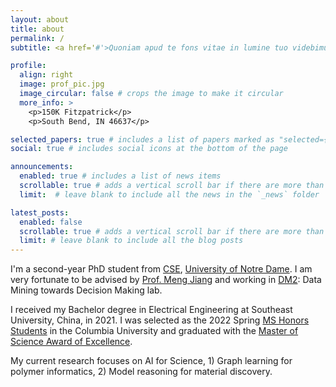 ```yaml
---
layout: about
title: about
permalink: /
subtitle: <a href='#'>Quoniam apud te fons vitae in lumine tuo videbimus lumen;

profile:
  align: right
  image: prof_pic.jpg
  image_circular: false # crops the image to make it circular
  more_info: >
    <p>150K Fitzpatrick</p>
    <p>South Bend, IN 46637</p>

selected_papers: true # includes a list of papers marked as "selected={true}"
social: true # includes social icons at the bottom of the page

announcements:
  enabled: true # includes a list of news items
  scrollable: true # adds a vertical scroll bar if there are more than 3 news items
  limit:  # leave blank to include all the news in the `_news` folder

latest_posts:
  enabled: false
  scrollable: true # adds a vertical scroll bar if there are more than 3 new posts items
  limit: # leave blank to include all the blog posts
---
```


I'm a second-year PhD student from [CSE](https://cse.nd.edu/), [University of Notre Dame](https://www.nd.edu/). I am very fortunate to be advised by [Prof. Meng Jiang](http://www.meng-jiang.com/) and working in [DM2](http://www.meng-jiang.com/lab.html): Data Mining towards Decision Making lab.

I received my Bachelor degree in Electrical Engineering at Southeast University, China, in 2021. I was selected as the 2022 Spring [MS Honors Students](https://www.ee.columbia.edu/ms-ee-honors-program) in the Columbia University and graduated with the [Master of Science Award of Excellence](https://www.ee.columbia.edu/student-awards-and-fellowships).

My current research focuses on AI for Science, 1) Graph learning for polymer informatics, 2) Model reasoning for material discovery.




